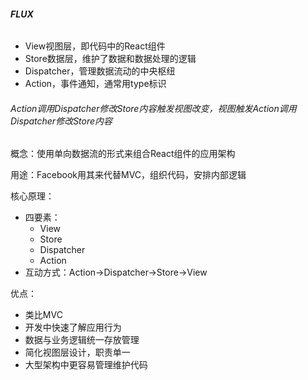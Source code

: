###### **FLUX**

- View视图层，即代码中的React组件
- Store数据层，维护了数据和数据处理的逻辑
- Dispatcher，管理数据流动的中央枢纽
- Action，事件通知，通常用type标识

###### Action调用Dispatcher修改Store内容触发视图改变，视图触发Action调用Dispatcher修改Store内容



概念：使用单向数据流的形式来组合React组件的应用架构

用途：Facebook用其来代替MVC，组织代码，安排内部逻辑

核心原理：

- 四要素：
  - View
  - Store
  - Dispatcher
  - Action
- 互动方式：Action→Dispatcher→Store→View

优点：

- 类比MVC
- 开发中快速了解应用行为
- 数据与业务逻辑统一存放管理
- 简化视图层设计，职责单一
- 大型架构中更容易管理维护代码